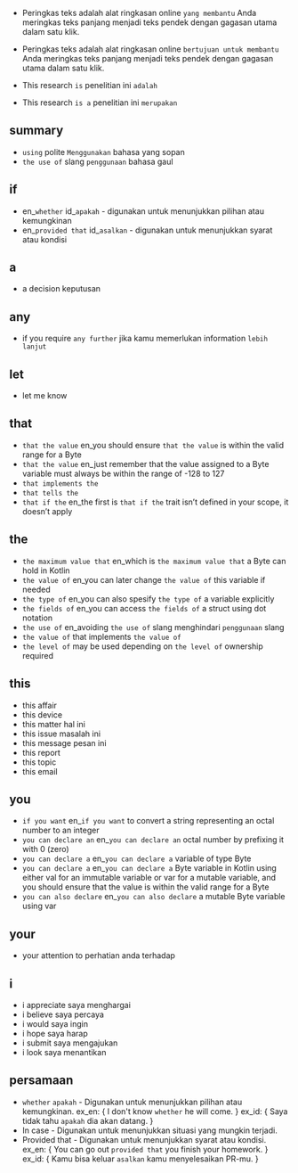 * Peringkas teks adalah alat ringkasan online `yang membantu` Anda meringkas teks panjang menjadi teks pendek dengan gagasan utama dalam satu klik.
* Peringkas teks adalah alat ringkasan online `bertujuan untuk membantu` Anda meringkas teks panjang menjadi teks pendek dengan gagasan utama dalam satu klik.

* This research `is`
penelitian ini `adalah`
* This research `is a`
penelitian ini `merupakan`

## summary
* `using` polite `Menggunakan` bahasa yang sopan
* `the use of` slang `penggunaan` bahasa gaul

## if
* en_`whether` id_`apakah` - digunakan untuk menunjukkan pilihan atau kemungkinan
* en_`provided that` id_`asalkan` - digunakan untuk menunjukkan syarat atau kondisi

## a
* a decision keputusan

## any
* if you require `any further` jika kamu memerlukan information `lebih lanjut`

## let
* let me know

## that
* `that the value` en_you should ensure `that the value` is within the valid range for a Byte
* `that the value` en_just remember that the value assigned to a Byte variable must always be within the range of -128 to 127
* `that implements the`
* `that tells the`
* `that if the` en_the first is `that if the` trait isn’t defined in your scope, it doesn’t apply

## the
* `the maximum value that` en_which is `the maximum value that` a Byte can hold in Kotlin
* `the value of` en_you can later change `the value of` this variable if needed
* `the type of` en_you can also spesify `the type of` a variable explicitly
* `the fields of` en_you can access `the fields of` a struct using dot notation
* `the use of` en_avoiding `the use of` slang menghindari `penggunaan` slang
* `the value of` that implements `the value of`
* `the level of` may be used depending on `the level of` ownership required

## this
* this affair
* this device
* this matter hal ini
* this issue masalah ini
* this message pesan ini
* this report
* this topic
* this email

## you
* `if you want` en_`if you want` to convert a string representing an octal number to an integer
* `you can declare an` en_`you can declare an` octal number by prefixing it with 0 (zero)
* `you can declare a` en_`you can declare a` variable of type Byte
* `you can declare a` en_`you can declare a` Byte variable in Kotlin using either val for an immutable variable or var for a mutable variable, and you should ensure that the value is within the valid range for a Byte
* `you can also declare` en_`you can also declare` a mutable Byte variable using var

## your
* your attention to perhatian anda terhadap

## i
* i appreciate saya menghargai
* i believe saya percaya
* i would saya ingin
* i hope saya harap
* i submit saya mengajukan
* i look saya menantikan

## persamaan
* `whether` `apakah` - Digunakan untuk menunjukkan pilihan atau kemungkinan. ex_en: { I don't know `whether` he will come. } ex_id: { Saya tidak tahu `apakah` dia akan datang. }
* In case - Digunakan untuk menunjukkan situasi yang mungkin terjadi.
* Provided that - Digunakan untuk menunjukkan syarat atau kondisi. ex_en: { You can go out `provided that` you finish your homework. } ex_id: { Kamu bisa keluar `asalkan` kamu menyelesaikan PR-mu. }
